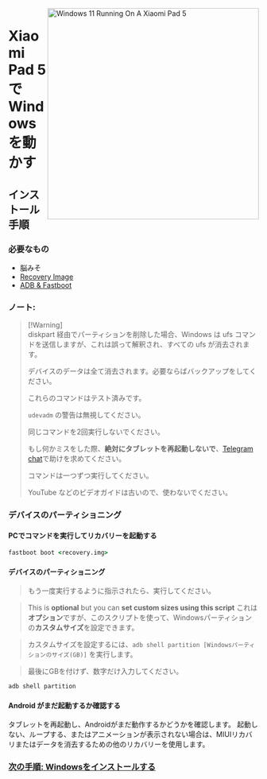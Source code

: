 <img align="right" src="https://raw.githubusercontent.com/erdilS/Port-Windows-11-Xiaomi-Pad-5/main/nabu.png" width="425" alt="Windows 11 Running On A Xiaomi Pad 5">


# Xiaomi Pad 5 で Windows を動かす

## インストール手順



### 必要なもの

- 脳みそ
- [Recovery Image](https://github.com/erdilS/Port-Windows-11-Xiaomi-Pad-5/releases/download/1.0/recovery.img)
- [ADB & Fastboot](https://developer.android.com/studio/releases/platform-tools)

### ノート:
> [!Warning]\
> diskpart 経由でパーティションを削除した場合、Windows は ufs コマンドを送信しますが、これは誤って解釈され、すべての ufs が消去されます。
> 
> デバイスのデータは全て消去されます。必要ならばバックアップをしてください。
> 
> これらのコマンドはテスト済みです。
> 
> `udevadm` の警告は無視してください。
> 
> 同じコマンドを2回実行しないでください。
> 
> もし何かミスをした際、**絶対にタブレットを再起動しないで**、[Telegram chat](https://t.me/nabuwoa)で助けを求めてください。
>
> コマンドは一つずつ実行してください。
>
> YouTube などのビデオガイドは古いので、使わないでください。

### デバイスのパーティショニング

#### PCでコマンドを実行してリカバリーを起動する
```cmd
fastboot boot <recovery.img>
```
#### デバイスのパーティショニング

> もう一度実行するように指示されたら、実行してください。

> This is **optional** but you can **set custom sizes using this script**
> これは**オプション**ですが、このスクリプトを使って、Windowsパーティションの**カスタムサイズ**を設定できます。

> カスタムサイズを設定するには、``adb shell partition [Windowsパーティションのサイズ(GB)]`` を実行します。

>  最後にGBを付けず、数字だけ入力してください。

```cmd
adb shell partition
```

#### Android がまだ起動するか確認する
タブレットを再起動し、Androidがまだ動作するかどうかを確認します。
起動しない、ループする、またはアニメーションが表示されない場合は、MIUIリカバリまたはデータを消去するための他のリカバリーを使用します。


### [次の手順: Windowsをインストールする](/guide/English/2-install-ja.md)
